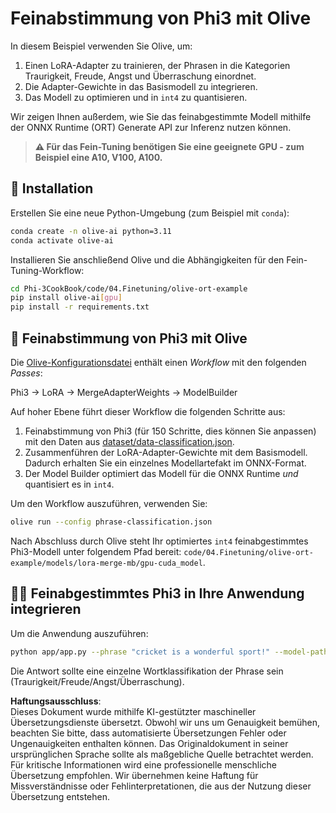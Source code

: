 # Feinabstimmung von Phi3 mit Olive

In diesem Beispiel verwenden Sie Olive, um:

1. Einen LoRA-Adapter zu trainieren, der Phrasen in die Kategorien Traurigkeit, Freude, Angst und Überraschung einordnet.
2. Die Adapter-Gewichte in das Basismodell zu integrieren.
3. Das Modell zu optimieren und in `int4` zu quantisieren.

Wir zeigen Ihnen außerdem, wie Sie das feinabgestimmte Modell mithilfe der ONNX Runtime (ORT) Generate API zur Inferenz nutzen können.

> **⚠️ Für das Fein-Tuning benötigen Sie eine geeignete GPU - zum Beispiel eine A10, V100, A100.**

## 💾 Installation

Erstellen Sie eine neue Python-Umgebung (zum Beispiel mit `conda`):

```bash
conda create -n olive-ai python=3.11
conda activate olive-ai
```

Installieren Sie anschließend Olive und die Abhängigkeiten für den Fein-Tuning-Workflow:

```bash
cd Phi-3CookBook/code/04.Finetuning/olive-ort-example
pip install olive-ai[gpu]
pip install -r requirements.txt
```

## 🧪 Feinabstimmung von Phi3 mit Olive
Die [Olive-Konfigurationsdatei](../../../../../code/04.Finetuning/olive-ort-example/phrase-classification.json) enthält einen *Workflow* mit den folgenden *Passes*:

Phi3 -> LoRA -> MergeAdapterWeights -> ModelBuilder

Auf hoher Ebene führt dieser Workflow die folgenden Schritte aus:

1. Feinabstimmung von Phi3 (für 150 Schritte, dies können Sie anpassen) mit den Daten aus [dataset/data-classification.json](../../../../../code/04.Finetuning/olive-ort-example/dataset/dataset-classification.json).
2. Zusammenführen der LoRA-Adapter-Gewichte mit dem Basismodell. Dadurch erhalten Sie ein einzelnes Modellartefakt im ONNX-Format.
3. Der Model Builder optimiert das Modell für die ONNX Runtime *und* quantisiert es in `int4`.

Um den Workflow auszuführen, verwenden Sie:

```bash
olive run --config phrase-classification.json
```

Nach Abschluss durch Olive steht Ihr optimiertes `int4` feinabgestimmtes Phi3-Modell unter folgendem Pfad bereit: `code/04.Finetuning/olive-ort-example/models/lora-merge-mb/gpu-cuda_model`.

## 🧑‍💻 Feinabgestimmtes Phi3 in Ihre Anwendung integrieren

Um die Anwendung auszuführen:

```bash
python app/app.py --phrase "cricket is a wonderful sport!" --model-path models/lora-merge-mb/gpu-cuda_model
```

Die Antwort sollte eine einzelne Wortklassifikation der Phrase sein (Traurigkeit/Freude/Angst/Überraschung).

**Haftungsausschluss**:  
Dieses Dokument wurde mithilfe KI-gestützter maschineller Übersetzungsdienste übersetzt. Obwohl wir uns um Genauigkeit bemühen, beachten Sie bitte, dass automatisierte Übersetzungen Fehler oder Ungenauigkeiten enthalten können. Das Originaldokument in seiner ursprünglichen Sprache sollte als maßgebliche Quelle betrachtet werden. Für kritische Informationen wird eine professionelle menschliche Übersetzung empfohlen. Wir übernehmen keine Haftung für Missverständnisse oder Fehlinterpretationen, die aus der Nutzung dieser Übersetzung entstehen.